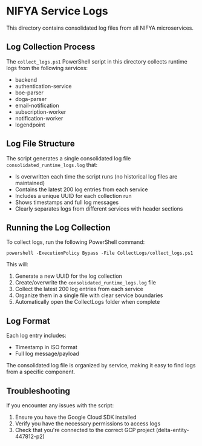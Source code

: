 # NIFYA Service Logs

This directory contains consolidated log files from all NIFYA microservices.

## Log Collection Process

The `collect_logs.ps1` PowerShell script in this directory collects runtime logs from the following services:

- backend
- authentication-service
- boe-parser
- doga-parser
- email-notification
- subscription-worker
- notification-worker
- logendpoint

## Log File Structure

The script generates a single consolidated log file `consolidated_runtime_logs.log` that:

- Is overwritten each time the script runs (no historical log files are maintained)
- Contains the latest 200 log entries from each service
- Includes a unique UUID for each collection run
- Shows timestamps and full log messages
- Clearly separates logs from different services with header sections

## Running the Log Collection

To collect logs, run the following PowerShell command:

```
powershell -ExecutionPolicy Bypass -File CollectLogs/collect_logs.ps1
```

This will:
1. Generate a new UUID for the log collection
2. Create/overwrite the `consolidated_runtime_logs.log` file
3. Collect the latest 200 log entries from each service
4. Organize them in a single file with clear service boundaries
5. Automatically open the CollectLogs folder when complete

## Log Format

Each log entry includes:
- Timestamp in ISO format
- Full log message/payload 

The consolidated log file is organized by service, making it easy to find logs from a specific component.

## Troubleshooting

If you encounter any issues with the script:

1. Ensure you have the Google Cloud SDK installed
2. Verify you have the necessary permissions to access logs
3. Check that you're connected to the correct GCP project (delta-entity-447812-p2) 